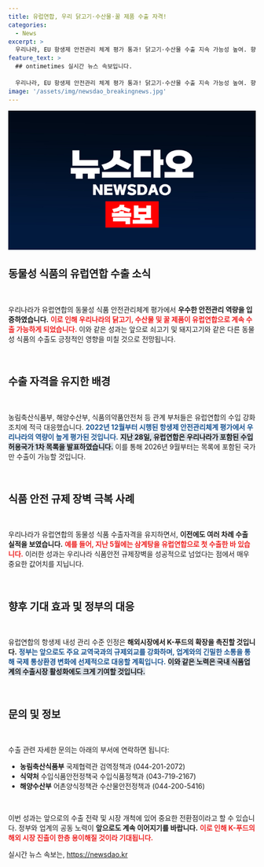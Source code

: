 ```yaml
---
title: 유럽연합, 우리 닭고기·수산물·꿀 제품 수출 자격!
categories:
  - News
excerpt: >
  우리나라, EU 항생제 안전관리 체계 평가 통과! 닭고기·수산물 수출 지속 가능성 높여. 향후 쇠고기·돼지고기 수출에도 유리한 위치 확보 기대! K-푸드의 해외 시장 진출에 청신호. 클릭하세요!
feature_text: >
  ## ontimetimes 실시간 뉴스 속보입니다.

  우리나라, EU 항생제 안전관리 체계 평가 통과! 닭고기·수산물 수출 지속 가능성 높여. 향후 쇠고기·돼지고기 수출에도 유리한 위치 확보 기대! K-푸드의 해외 시장 진출에 청신호. 클릭하세요!
image: '/assets/img/newsdao_breakingnews.jpg'
---
```


<p><img src="/assets/img/newsdao_breakingnews.jpg" alt="ontimetimes 속보" /></p>

<h2 data-ke-size="size26">동물성 식품의 유럽연합 수출 소식</h2>

<p data-ke-size="size16">&nbsp;</p>

<p>우리나라가 유럽연합의 동물성 식품 안전관리체계 평가에서 <strong>우수한 안전관리 역량을 입증하였습니다.</strong> <b><span style="color: #ee2323;">이로 인해 우리나라의 닭고기, 수산물 및 꿀 제품이 유럽연합으로 계속 수출 가능하게 되었습니다.</span></b> 이와 같은 성과는 앞으로 쇠고기 및 돼지고기와 같은 다른 동물성 식품의 수출도 긍정적인 영향을 미칠 것으로 전망됩니다. </p>

<p data-ke-size="size16">&nbsp;</p>

<h2 data-ke-size="size26">수출 자격을 유지한 배경</h2>

<p data-ke-size="size16">&nbsp;</p>

<p>농림축산식품부, 해양수산부, 식품의약품안전처 등 관계 부처들은 유럽연합의 수입 강화조치에 적극 대응했습니다. <b><span style="color: #1a5490;">2022년 12월부터 시행된 항생제 안전관리체계 평가에서 우리나라의 역량이 높게 평가된 것입니다.</span></b> <b><span style="background-color: #21538527;">지난 28일, 유럽연합은 우리나라가 포함된 수입허용국가 1차 목록을 발표하였습니다.</span></b> 이를 통해 2026년 9월부터는 목록에 포함된 국가만 수출이 가능할 것입니다.</p>

<p data-ke-size="size16">&nbsp;</p>

<h2 data-ke-size="size26">식품 안전 규제 장벽 극복 사례</h2>

<p data-ke-size="size16">&nbsp;</p>

<p>우리나라가 유럽연합의 동물성 식품 수출자격을 유지하면서, <strong>이전에도 여러 차례 수출 실적을 보였습니다.</strong> <b><span style="color: #ee2323;">예를 들어, 지난 5월에는 삼계탕을 유럽연합으로 첫 수출한 바 있습니다.</span></b> 이러한 성과는 우리나라 식품안전 규제장벽을 성공적으로 넘었다는 점에서 매우 중요한 값어치를 지닙니다. </p>

<p data-ke-size="size16">&nbsp;</p>

<h2 data-ke-size="size26">향후 기대 효과 및 정부의 대응</h2>

<p data-ke-size="size16">&nbsp;</p>

<p>유럽연합의 항생제 내성 관리 수준 인정은 <strong>해외시장에서 K-푸드의 확장을 촉진할 것입니다.</strong> <b><span style="color: #1a5490;">정부는 앞으로도 주요 교역국과의 규제외교를 강화하며, 업계와의 긴밀한 소통을 통해 국제 통상환경 변화에 선제적으로 대응할 계획입니다.</span></b> <b><span style="background-color: #21538527;">이와 같은 노력은 국내 식품업계의 수출시장 활성화에도 크게 기여할 것입니다.</span></b></p>

<p data-ke-size="size16">&nbsp;</p>

<h2 data-ke-size="size26">문의 및 정보</h2>

<p data-ke-size="size16">&nbsp;</p>

<p>수출 관련 자세한 문의는 아래의 부서에 연락하면 됩니다: </p>

<ul>
    <li><b>농림축산식품부</b> 국제협력관 검역정책과 (044-201-2072)</li>
    <li><b>식약처</b> 수입식품안전정책국 수입식품정책과 (043-719-2167)</li>
    <li><b>해양수산부</b> 어촌양식정책관 수산물안전정책과 (044-200-5416)</li>
</ul>

<p data-ke-size="size16">&nbsp;</p>

<p>이번 성과는 앞으로의 수출 전략 및 시장 개척에 있어 중요한 전환점이라고 할 수 있습니다. 정부와 업계의 공동 노력이 <strong>앞으로도 계속 이어지기를 바랍니다.</strong> <b><span style="color: #ee2323;">이로 인해 K-푸드의 해외 시장 진출이 한층 용이해질 것이라 기대됩니다.</span></b></p>
실시간 뉴스 속보는, <a href="https://newsdao.kr" rel="dofollow">https://newsdao.kr</a>



